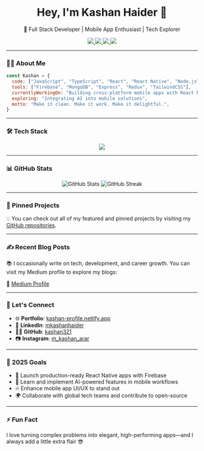 <h1 align="center">Hey, I'm Kashan Haider 👋</h1>

<p align="center">
  🚀 Full Stack Developer | Mobile App Enthusiast | Tech Explorer
</p>

<p align="center">
  <a href="https://kashan-profile.netlify.app" target="_blank">
    <img src="https://img.shields.io/badge/🌐%20Portfolio-kashan--profile.netlify.app-blue" />
  </a>
  <a href="https://github.com/kashan321" target="_blank">
    <img src="https://img.shields.io/badge/👨‍💻%20GitHub-kashan321-black" />
  </a>
  <a href="https://pk.linkedin.com/in/mkashanhaider" target="_blank">
    <img src="https://img.shields.io/badge/💼%20LinkedIn-Kashan%20Haider-blue" />
  </a>
  <a href="https://www.instagram.com/m_kashan_arar" target="_blank">
    <img src="https://img.shields.io/badge/📷%20Instagram-m__kashan__arar-e4405f" />
  </a>
</p>

---

### 👨‍💻 About Me
```javascript
const Kashan = {
  code: ["JavaScript", "TypeScript", "React", "React Native", "Node.js"],
  tools: ["Firebase", "MongoDB", "Express", "Redux", "TailwindCSS"],
  currentlyWorkingOn: "Building cross-platform mobile apps with React Native and Firebase",
  exploring: "Integrating AI into mobile solutions",
  motto: "Make it clean. Make it work. Make it delightful.",
}
```

---

### 🛠 Tech Stack
<p align="center"> 
  <img src="https://skillicons.dev/icons?i=js,ts,react,reactnative,nextjs,nodejs,express,firebase,mongodb,git,docker,vscode&perline=7" /> 
</p>

---

### 📊 GitHub Stats
<p align="center"> 
  <img src="https://github-readme-stats.vercel.app/api?username=kashan321&show_icons=true&theme=radical&hide_border=true" alt="GitHub Stats" /> 
  <img src="https://github-readme-streak-stats.herokuapp.com/?user=kashan321&theme=radical&hide_border=true" alt="GitHub Streak" /> 
</p>

---

### 📌 Pinned Projects
💡 You can check out all of my featured and pinned projects by visiting my [GitHub repositories](https://github.com/kashan321?tab=repositories).

---

### ✍️ Recent Blog Posts
📚 I occasionally write on tech, development, and career growth. You can visit my Medium profile to explore my blogs:

🔗 [Medium Profile](https://medium.com/@kashanhaider3241)

---

### 🔗 Let's Connect
- 🌐 **Portfolio**: [kashan-profile.netlify.app](https://kashan-profile.netlify.app)
- 💼 **LinkedIn**: [mkashanhaider](https://pk.linkedin.com/in/mkashanhaider)
- 👨‍💻 **GitHub**: [kashan321](https://github.com/kashan321)
- 📷 **Instagram**: [m_kashan_arar](https://www.instagram.com/m_kashan_arar)

---

### 🎯 2025 Goals
- 📱 Launch production-ready React Native apps with Firebase
- 🧠 Learn and implement AI-powered features in mobile workflows
- 🔥 Enhance mobile app UI/UX to stand out
- 🌍 Collaborate with global tech teams and contribute to open-source

---

### ⚡ Fun Fact
I love turning complex problems into elegant, high-performing apps—and I always add a little extra flair 😎
